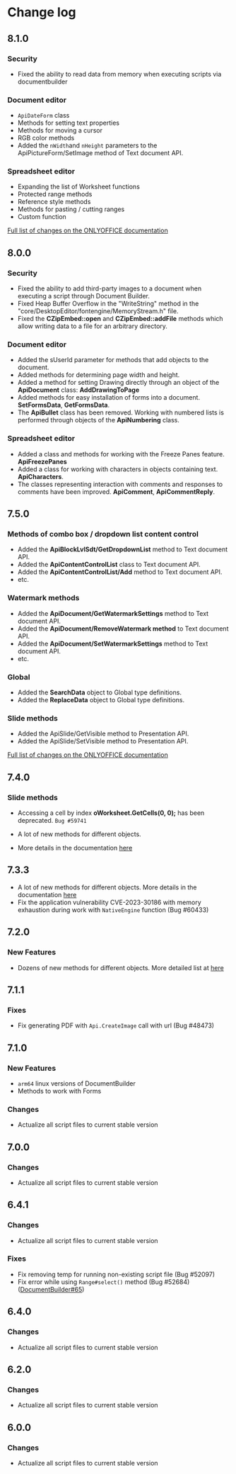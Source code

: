 # Change log

## 8.1.0

### Security

* Fixed the ability to read data from memory when executing scripts via documentbuilder

### Document editor

* `ApiDateForm` class
* Methods for setting text properties
* Methods for moving a cursor
* RGB color methods
* Added the `nWidth`and `nHeight` parameters to the ApiPictureForm/SetImage method of Text document API.

### Spreadsheet editor

* Expanding the list of Worksheet functions
* Protected range methods
* Reference style methods
* Methods for pasting / cutting ranges
* Custom function

[Full list of changes on the ONLYOFFICE documentation](https://api.onlyoffice.com/officeapi/changelog#81)

## 8.0.0

### Security

* Fixed the ability to add third-party images to a document when executing a script through Document Builder.
* Fixed Heap Buffer Overflow in the "WriteString" method in the "core/DesktopEditor/fontengine/MemoryStream.h" file.
* Fixed the **CZipEmbed::open** and **CZipEmbed::addFile** methods which allow writing data to a file for an arbitrary directory.

### Document editor

* Added the sUserId parameter for methods that add objects to the document.
* Added methods for determining page width and height.
* Added a method for setting Drawing directly through an object of the **ApiDocument** class: **AddDrawingToPage**
* Added methods for easy installation of forms into a document. **SetFormsData**, **GetFormsData**.
* The **ApiBullet** class has been removed. Working with numbered lists is performed through objects of the **ApiNumbering** class.

### Spreadsheet editor

* Added a class and methods for working with the Freeze Panes feature. **ApiFreezePanes**
* Added a class for working with characters in objects containing text. **ApiCharacters**.
* The classes representing interaction with comments and responses to comments have been improved. **ApiComment**, **ApiCommentReply**.

## 7.5.0

### Methods of combo box / dropdown list content control

* Added the **ApiBlockLvlSdt/GetDropdownList** method to Text document API.
* Added the **ApiContentControlList** class to Text document API.
* Added the **ApiContentControlList/Add** method to Text document API.
* etc.

### Watermark methods

* Added the **ApiDocument/GetWatermarkSettings** method to Text document API.
* Added the **ApiDocument/RemoveWatermark method** to Text document API.
* Added the **ApiDocument/SetWatermarkSettings** method to Text document API.
* etc.

### Global

* Added the **SearchData** object to Global type definitions.
* Added the **ReplaceData** object to Global type definitions.

### Slide methods

* Added the ApiSlide/GetVisible method to Presentation API.
* Added the ApiSlide/SetVisible method to Presentation API.

[Full list of changes on the ONLYOFFICE documentation](https://api.onlyoffice.com/docbuilder/changelog#75)

## 7.4.0

### Slide methods

* Accessing a cell by index **oWorksheet.GetCells(0, 0);** has been deprecated. `Bug #59741`

* A lot of new methods for different objects.
* More details in the documentation [here](https://api.onlyoffice.com/docbuilder/changelog#74)

## 7.3.3

* A lot of new methods for different objects.
  More details in the documentation [here](https://api.onlyoffice.com/docbuilder/changelog#73)
* Fix the application vulnerability CVE-2023-30186 with memory exhaustion
  during work with `NativeEngine` function (Bug #60433)

## 7.2.0

### New Features

* Dozens of new methods for different objects.
  More detailed list at [here](https://api.onlyoffice.com/docbuilder/changelog)

## 7.1.1

### Fixes

* Fix generating PDF with `Api.CreateImage` call with url (Bug #48473)

## 7.1.0

### New Features

* `arm64` linux versions of DocumentBuilder
* Methods to work with Forms

### Changes

* Actualize all script files to current stable version

## 7.0.0

### Changes

* Actualize all script files to current stable version

## 6.4.1

### Changes

* Actualize all script files to current stable version

### Fixes

* Fix removing temp for running non-existing script file (Bug #52097)
* Fix error while using `Range#select()` method (Bug #52684)([DocumentBuilder#65](https://github.com/ONLYOFFICE/DocumentBuilder/issues/65))

## 6.4.0

### Changes

* Actualize all script files to current stable version

## 6.2.0

### Changes

* Actualize all script files to current stable version

## 6.0.0

### Changes

* Actualize all script files to current stable version
